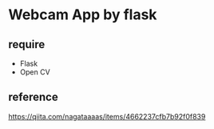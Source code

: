 # Webcam App by flask
## require
- Flask
- Open CV
## reference
https://qiita.com/nagataaaas/items/4662237cfb7b92f0f839
